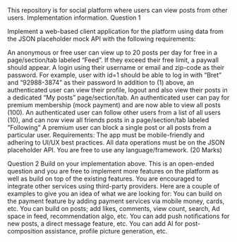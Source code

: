 This repository is for social platform where users can view posts from other users. 
Implementation information.
Question 1 

Implement a web-based client application for the platform using data from the JSON placeholder mock API with the following requirements: 

An anonymous or free user can view up to 20 posts per day for free in a page/section/tab labeled “Feed”. If they exceed their free limit, a paywall should appear. 
A login using their username or email and zip-code as their password. For example, user with id=1 should be able to log in with “Bret” and “92988-3874” as their password 
In addition to (1) above, an authenticated user can view their profile, logout and also view their posts in a dedicated “My posts” page/section/tab. 
An authenticated user can pay for premium membership (mock payment) and are now able to view all posts (100). 
An authenticated user can follow other users from a list of all users (10), and can now view all friends posts in a page/section/tab labeled “Following” 
A premium user can block a single post or all posts from a particular user. 
Requirements: The app must be mobile-friendly and adhering to UI/UX best practices. All data operations must be on the JSON placeholder API. You are free to use any language/framework. (20 Marks) 

Question 2
Build on your implementation above. This is an open-ended question and you are free to implement more features on the platform as well as build on top of the existing features. You are encouraged to integrate other services using third-party providers. Here are a couple of examples to give you an idea of what we are looking for: 
You can build on the payment feature by adding payment services via mobile money, cards, etc. 
You can build on posts; add likes, comments, view count, search, Ad space in feed, recommendation algo, etc. 
You can add push notifications for new posts, a direct message feature, etc. 
You can add AI for post-composition assistance, profile picture generation, etc.